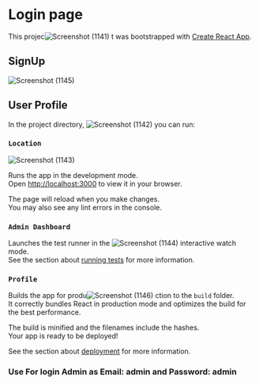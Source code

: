# Login page 


This projec![Screenshot (1141)](https://github.com/Skdahale/Profile_Map/assets/97754817/4c220b3e-8680-406f-93e2-dea683c32f85)
t was bootstrapped with [Create React App](https://github.com/facebook/create-react-app).
## SignUp
![Screenshot (1145)](https://github.com/Skdahale/Profile_Map/assets/97754817/b4841095-23d5-4897-8bf0-590ecf176ade)

## User Profile

In the project directory, ![Screenshot (1142)](https://github.com/Skdahale/Profile_Map/assets/97754817/04ba216f-fa41-4ee6-ab0e-502d9288bd69)
you can run:

### `Location `
![Screenshot (1143)](https://github.com/Skdahale/Profile_Map/assets/97754817/7e3b37e1-ad5a-4080-ba34-92e7d32be4d6)

Runs the app in the development mode.\
Open [http://localhost:3000](http://localhost:3000) to view it in your browser.

The page will reload when you make changes.\
You may also see any lint errors in the console.

### `Admin Dashboard`

Launches the test runner in the ![Screenshot (1144)](https://github.com/Skdahale/Profile_Map/assets/97754817/7d7008dd-408a-4e4e-9b94-e1f5e579650d)
interactive watch mode.\
See the section about [running tests](https://facebook.github.io/create-react-app/docs/running-tests) for more information.

### `Profile `

Builds the app for produ![Screenshot (1146)](https://github.com/Skdahale/Profile_Map/assets/97754817/4ff3dd85-52e2-47c5-ab99-74c33a3a1767)
ction to the `build` folder.\
It correctly bundles React in production mode and optimizes the build for the best performance.

The build is minified and the filenames include the hashes.\
Your app is ready to be deployed!

See the section about [deployment](https://facebook.github.io/create-react-app/docs/deployment) for more information.
### Use For login Admin as Email: admin and Password: admin
